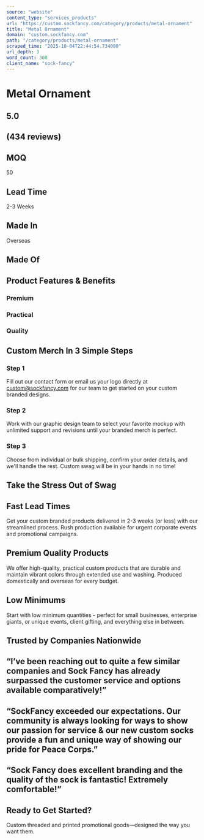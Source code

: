 ```yaml
---
source: "website"
content_type: "services_products"
url: "https://custom.sockfancy.com/category/products/metal-ornament"
title: "Metal Ornament"
domain: "custom.sockfancy.com"
path: "/category/products/metal-ornament"
scraped_time: "2025-10-04T22:44:54.734080"
url_depth: 3
word_count: 308
client_name: "sock-fancy"
---
```


# Metal Ornament

## 5.0

## (434 reviews)

## MOQ

50

## Lead Time

2-3 Weeks

## Made In

Overseas

## Made Of



## Product Features & Benefits

### Premium

### Practical

### Quality

## Custom Merch In 3 Simple Steps

### Step 1

Fill out our contact form or email us your logo directly at custom@sockfancy.com for our team to get started on your custom branded designs.

### Step 2

Work with our graphic design team to select your favorite mockup with unlimited support and revisions until your branded merch is perfect.

### Step 3

Choose from individual or bulk shipping, confirm your order details, and we'll handle the rest. Custom swag will be in your hands in no time!

## Take the Stress Out of Swag

## Fast Lead Times

Get your custom branded products delivered in 2-3 weeks (or less) with our streamlined process. Rush production available for urgent corporate events and promotional campaigns.

## Premium Quality Products

We offer high-quality, practical custom products that are durable and maintain vibrant colors through extended use and washing. Produced domestically and overseas for every budget.

## Low Minimums

Start with low minimum quantities - perfect for small businesses, enterprise giants, or unique events, client gifting, and everything else in between.

## Trusted by Companies Nationwide

## “I’ve been reaching out to quite a few similar companies and Sock Fancy has already surpassed the customer service and options available comparatively!”

## “SockFancy exceeded our expectations. Our community is always looking for ways to show our passion for service & our new custom socks provide a fun and unique way of showing our pride for Peace Corps.”

## “Sock Fancy does excellent branding and the quality of the sock is fantastic! Extremely comfortable!”

## Ready to Get Started?

Custom threaded and printed promotional goods—designed the way you want them.